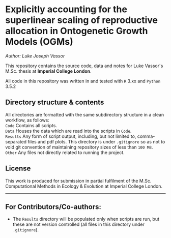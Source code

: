# Explicitly accounting for the superlinear scaling of reproductive allocation in Ontogenetic Growth Models (OGMs)
*Author: Luke Joseph Vassor*

This repository contains the source code, data and notes for Luke Vassor's M.Sc. thesis at **Imperial College London**.

<!-- ![cover image](./Other/code.jpg) -->

All code in this repository was written in and tested with `R` 3.xx and `Python` 3.5.2

## Directory structure & contents
All directories are formatted with the same subdirectory structure in a clean workflow, as follows:<br/>
`Code` Contains all scripts.<br/>
`Data` Houses the data which are read into the scripts in `Code`. <br/>
`Results` Any form of script output, including, but not limited to, comma-separated files and pdf plots. This directory is under `.gitignore` so as not to void git convention of maintaining repository sizes of less than `100 MB`.<br/>
`Other` Any files not directly related to running the project.<br/>

## License

This work is produced for submission in partial fulfilment of the M.Sc. Computational Methods in Ecology & Evolution at Imperial College London. 

---
## For Contributors/Co-authors:

<!-- * Note that the old materials, written in LaTeX, are now in the `archived` directory. -->

* The `Results` directory will be populated only when scripts are run, but these are not version controlled (all files in this directory under `.gitignore`).
